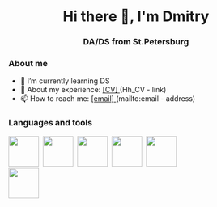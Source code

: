 
<div id = 'header' align = "center">
  <h1>Hi there 👋, I'm Dmitry</h1>
  <h3>DA/DS from St.Petersburg </h3>
</div>

    

### About me
- 🌱 I’m currently learning DS
- 👔 About my experience: <a href = 'https://spb.hh.ru/resume/674d8c2aff0c1b9d120039ed1f396f46673063'> [CV]  </a> (Hh_CV  - link)
- 📫 How to reach me: <a href = 'mailto:mainarchi@yandex.ru'> [email]  </a> (mailto:email - address)

### Languages and tools

<img src="https://cdn.jsdelivr.net/gh/devicons/devicon/icons/python/python-original.svg" width = '60' height = '60'/>&nbsp;
<img src="https://cdn.jsdelivr.net/gh/devicons/devicon/icons/jupyter/jupyter-original-wordmark.svg" width = '60' height = '60'/>&nbsp;
<img src="https://cdn.jsdelivr.net/gh/devicons/devicon/icons/pandas/pandas-original-wordmark.svg" width = '60' height = '60'/>&nbsp;
<img src="https://cdn.jsdelivr.net/gh/devicons/devicon/icons/postgresql/postgresql-original-wordmark.svg"  width = '60' height = '60'/>&nbsp;
<img src="https://github.com/scikit-learn/scikit-learn/blob/main/doc/logos/scikit-learn-logo.png?raw=true"  width = '60' height = '60'/>&nbsp;    
<img src="https://cdn.jsdelivr.net/gh/devicons/devicon/icons/numpy/numpy-original-wordmark.svg" width = '60' height = '60'/>&nbsp; 
          
          

<!--
**purpoffler/purpoffler** is a ✨ _special_ ✨ repository because its `README.md` (this file) appears on your GitHub profile.

Here are some ideas to get you started:

- 🔭 I’m currently working on ...
- 🌱 I’m currently learning DA/DS
- 👯 I’m looking to collaborate on ...
- 🤔 I’m looking for help with ...
- 💬 Ask me about ...
- 📫 How to reach me: ...
- 😄 Pronouns: ...
- ⚡ Fun fact: ...
-->
